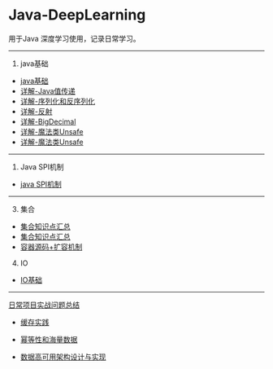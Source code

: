 # Java-DeepLearning
用于Java 深度学习使用，记录日常学习。

---

1. java基础
- [java基础](../Java-DeepLearning/docs/1.java-base/java%E5%9F%BA%E7%A1%80%E7%9F%A5%E8%AF%86%E7%82%B9.md)  
- [详解-Java值传递](../Java-DeepLearning/docs/1.java-base/详解-Java值传递.md)
- [详解-序列化和反序列化](../Java-DeepLearning/docs/1.java-base/详解-序列化和反序列化.md)
- [详解-反射](../Java-DeepLearning/docs/1.java-base/详解-反射.md)
- [详解-BigDecimal](../Java-DeepLearning/docs/1.java-base/详解-BigDecimal.md)
- [详解-魔法类Unsafe](../Java-DeepLearning/docs/1.java-base/详解-魔法类Unsafe.md)
- [详解-魔法类Unsafe](../Java-DeepLearning/docs/1.java-base/Java8新特性.md)

---
1. Java SPI机制

- [java SPI机制](../Java-DeepLearning/docs/2.SPI机制/SPI机制详解.md)

---

3. 集合

- [集合知识点汇总](../Java-DeepLearning/docs/3.合集/Java集合知识点.md)
- [集合知识点汇总](../Java-DeepLearning/docs/3.合集/容器使用注意事项.md)
- [容器源码+扩容机制](../Java-DeepLearning/docs/3.合集/容器源码+扩容机制.md)

4. IO
- [IO基础](../Java-DeepLearning/docs/4.IO/IO基础.md)


---
[日常项目实战问题总结](./docs/dailyDev/dailyDev.md)

- [缓存实践](./docs/dailyDev/%E7%BC%93%E5%AD%98%E5%AE%9E%E8%B7%B5/%E7%BC%93%E5%AD%98%E5%AE%9E%E8%B7%B5.md)


- [幂等性和海量数据](./docs/dailyDev/%E5%B9%82%E7%AD%89%E6%80%A7%E5%92%8C%E6%B5%B7%E9%87%8F%E6%95%B0%E6%8D%AE/%E5%AE%9E%E6%88%98%E2%80%94%E2%80%94%E5%B9%82%E7%AD%89%E6%80%A7%2B%E6%B5%B7%E9%87%8F%E6%95%B0%E6%8D%AE%E5%A4%84%E7%90%86.md)


- [数据高可用架构设计与实现](./docs/dailyDev/massDataDes/massDataDes.md)